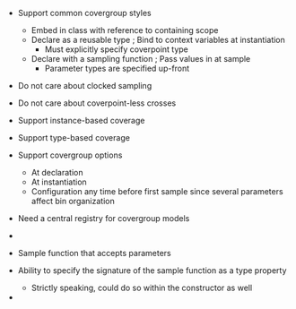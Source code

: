 
- Support common covergroup styles
  - Embed in class with reference to containing scope
  - Declare as a reusable type ; Bind to context variables at instantiation
    - Must explicitly specify coverpoint type
  - Declare with a sampling function ; Pass values in at sample
    - Parameter types are specified up-front

- Do not care about clocked sampling
- Do not care about coverpoint-less crosses

- Support instance-based coverage
- Support type-based coverage
- Support covergroup options
  - At declaration
  - At instantiation
  - Configuration any time before first sample since several
    parameters affect bin organization
    
- Need a central registry for covergroup models
- 


- Sample function that accepts parameters
- Ability to specify the signature of the sample function as a type property
  - Strictly speaking, could do so within the constructor as well
  
- 